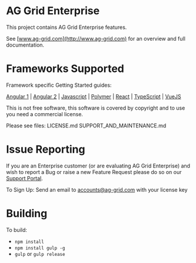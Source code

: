 AG Grid Enterprise
==============

This project contains AG Grid Enterprise features.

See [www.ag-grid.com](http://www.ag-grid.com) for an overview and full documentation.

Frameworks Supported
====================
Framework specific Getting Started guides:

[Angular 1](https://www.ag-grid.com/angular-table/angularjs/) | [Angular 2](https://www.ag-grid.com/angular-table/getting-started/) | [Javascript](https://www.ag-grid.com/javascript-table/getting-started/) | [Polymer](https://www.ag-grid.com/javascript-table/polymer-getting-started/) | [React](https://www.ag-grid.com/react-table/getting-started/) | [TypeScript](https://www.ag-grid.com/javascript-table/building-typescript/) | [VueJS](https://www.ag-grid.com/vue-table/getting-started/)

This is not free software, this software is covered by copyright and to use you need a commercial license.

Please see files:
LICENSE.md
SUPPORT_AND_MAINTENANCE.md

Issue Reporting
==============

If you are an Enterprise customer (or are evaluating AG Grid Enterprise) and wish to report a Bug or raise a new Feature Request please do so on our [Support Portal](https://ag-grid.zendesk.com/).

To Sign Up:
Send an email to accounts@ag-grid.com with your license key

Building
==============

To build:
- `npm install`
- `npm install gulp -g`
- `gulp` or `gulp release`
